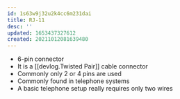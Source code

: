 ```yaml
---
id: 1s63w9j32u2k4cc6m231dai
title: RJ-11
desc: ''
updated: 1653437327612
created: 20211012081639480
---
```


- 6-pin connector
- It is a [[devlog.Twisted Pair]] cable connector
- Commonly only 2 or 4 pins are used
- Commonly found in telephone systems
- A basic telephone setup really requires only two wires
